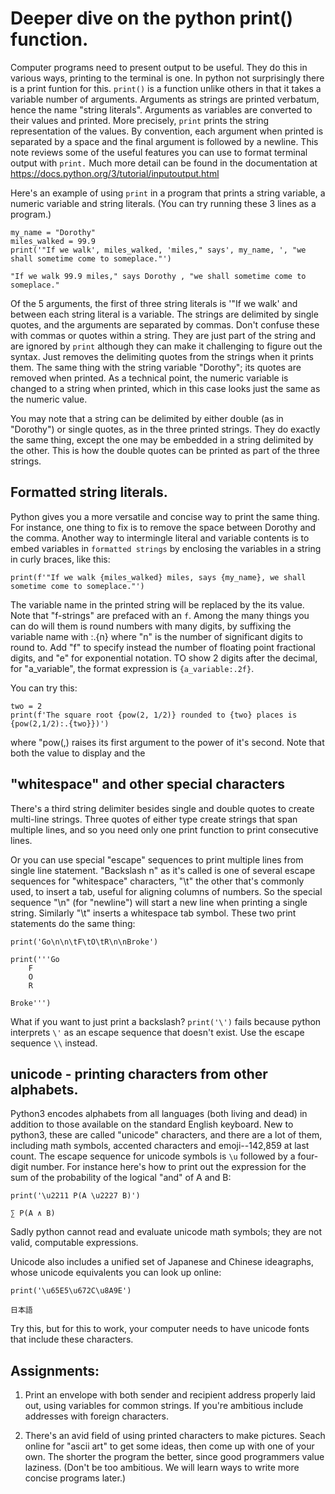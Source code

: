  # Deeper dive on the python print() function.

 Computer programs need to present output to be useful. They do this in various ways, printing to the terminal is one. In python not surprisingly there is a print funtion for this. `print()` is a function unlike others in that it takes a variable number of arguments.  Arguments as strings are printed verbatum, hence the name "string literals". Arguments as variables are converted to their values and printed.  More precisely, `print` prints the string representation of the values. By convention, each argument when printed is separated by a space and the final argument is followed by a newline. This note reviews some of the useful features you can use to format terminal output with `print.` Much more detail can be found in the documentation at 
https://docs.python.org/3/tutorial/inputoutput.html

Here's an example of using `print` in a program that prints a string variable, a numeric variable and string literals.   (You can try running these 3 lines as a program.)

    my_name = "Dorothy"
    miles_walked = 99.9
    print('"If we walk', miles_walked, 'miles," says', my_name, ', "we shall sometime come to someplace."')

    "If we walk 99.9 miles," says Dorothy , "we shall sometime come to someplace."



Of the 5 arguments, the first of three string literals is '"If we walk' and between each string literal is a variable. The strings are delimited by single quotes, and the arguments are separated by commas. Don't confuse these with commas or quotes within a string. They are just part of the string and are ignored by `print` although they can make it challenging to figure out the syntax.  Just removes the delimiting quotes from the strings when it prints them. The same thing with the string variable "Dorothy"; its quotes are removed when printed. As a technical point, the numeric variable is changed to a string when printed, which in this case looks just the same as the numeric value. 

You may note that a string can be delimited by either double (as in "Dorothy") or single quotes, as in the three printed strings.  They do exactly the same thing, except the one may be embedded in a string delimited by the other.  This is how the double quotes can be printed as part of the three strings. 

## Formatted string literals. 

Python gives you a more versatile and concise way to print the same thing.  For instance, one thing to fix is to remove the space between Dorothy and the comma. 
Another way to intermingle literal and variable contents is to embed variables in `formatted strings` by enclosing the variables in a string in curly braces, like this:

    print(f'"If we walk {miles_walked} miles, says {my_name}, we shall sometime come to someplace."')

The variable name in the printed string will be replaced by the its value. Note that "f-strings" are prefaced with an `f`. Among the many things you can do will them is round
numbers with many digits, by suffixing the variable name with :.{n} where "n" is the number of significant digits to round to. Add "f" to specify instead the number
of floating point fractional digits, and "e" for exponential notation.  TO show 2 digits after the decimal, for "a_variable", the format expression is `{a_variable:.2f}`. 

You can try this:

    two = 2
    print(f'The square root {pow(2, 1/2)} rounded to {two} places is {pow(2,1/2):.{two}})')

where "pow(,) raises its first argument to the power of it's second.  Note that both the value to display and the 


## "whitespace" and other special characters

There's a third string delimiter besides single and double quotes to create multi-line strings.  Three quotes of either type create strings that span multiple lines, and so you need only one print function to print consecutive lines.  

Or you can use special "escape" sequences to print multiple lines from single line statement. "Backslash n" as it's called is one of several escape sequences for "whitespace" characters, "\t" the other that's commonly used, to insert a tab, useful for aligning columns of numbers. So the special sequence "\n" (for "newline") will start a new line when printing a single string. Similarly "\t" inserts a whitespace tab symbol. These two print statements do the same thing:

    print('Go\n\n\tF\tO\tR\n\nBroke')

    print('''Go
        F
        O
        R

    Broke''')

What if you want to just print a backslash? `print('\')` fails because python interprets `\'` as an escape sequence that doesn't exist.  Use the escape sequence `\\` instead. 

## unicode - printing characters from other alphabets. 

Python3 encodes alphabets from all languages (both living and dead) in addition to those available on the standard English keyboard. New to python3, these are called "unicode" characters, and there are a lot of them, including math symbols, accented characters and emoji--142,859 at last count. The escape sequence for unicode symbols is `\u` followed by a four-digit number. For instance here's how to print out the expression for the sum of the probability of the logical "and" of A and B: 

    print('\u2211 P(A \u2227 B)')

    ∑ P(A ∧ B)

Sadly python cannot read and evaluate unicode math symbols; they are not valid, computable expressions. 

Unicode also includes a unified set of Japanese and Chinese ideagraphs, whose unicode equivalents you can look up online: 

    print('\u65E5\u672C\u8A9E')

    日本語

Try this, but for this to work, your computer needs to have unicode fonts that include these characters. 


## Assignments:

1. Print an envelope with both sender and recipient address properly laid out, using variables for common strings. If you're ambitious include addresses with foreign characters. 

2. There's an avid field of using printed characters to make pictures.  Seach online for "ascii art" to get some ideas, then come up with one of your own. The shorter the program the better, since good programmers value laziness.  (Don't be too ambitious. We will learn ways to write more concise programs later.)
